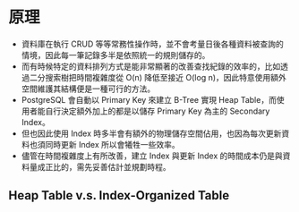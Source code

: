 # 原理
- 資料庫在執行 CRUD 等等常務性操作時，並不會考量日後各種資料被查詢的情境，因此每一筆記錄多半是依照統一的規則儲存的。
- 而有時候特定的資料排列方式是能非常顯著的改善查找紀錄的效率的，比如透過二分搜索樹把時間複雜度從 O(n) 降低至接近 O(log n)，因此特意使用額外空間維護其結構便是一種可行的方法。
- PostgreSQL 會自動以 Primary Key 來建立 B-Tree 實現 Heap Table，而使用者能自行決定額外加上的都是以儲存 Primary Key 為主的 Secondary Index。
- 但也因此使用 Index 時多半會有額外的物理儲存空間佔用，也因為每次更新資料也須同時更新 Index 所以會犧牲一些效率。
- 儘管在時間複雜度上有所改善，建立 Index 與更新 Index 的時間成本仍是與資料量成正比的，需先妥善估計並規劃時程。

## Heap Table v.s. Index-Organized Table
